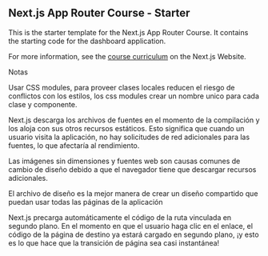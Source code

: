 ## Next.js App Router Course - Starter

This is the starter template for the Next.js App Router Course. It contains the starting code for the dashboard application.

For more information, see the [course curriculum](https://nextjs.org/learn) on the Next.js Website.

Notas

Usar CSS modules, para proveer clases locales reducen el riesgo de conflictos con los estilos, los css modules crear un nombre unico para cada clase y componente.

Next.js descarga los archivos de fuentes en el momento de la compilación y los aloja con sus otros recursos estáticos. Esto significa que cuando un usuario visita la aplicación, no hay solicitudes de red adicionales para las fuentes, lo que afectaría al rendimiento.

Las imágenes sin dimensiones y fuentes web son causas comunes de cambio de diseño debido a que el navegador tiene que descargar recursos adicionales.

El archivo de diseño es la mejor manera de crear un diseño compartido que puedan usar todas las páginas de la aplicación

Next.js precarga automáticamente el código de la ruta vinculada en segundo plano. En el momento en que el usuario haga clic en el enlace, el código de la página de destino ya estará cargado en segundo plano, ¡y esto es lo que hace que la transición de página sea casi instantánea!
